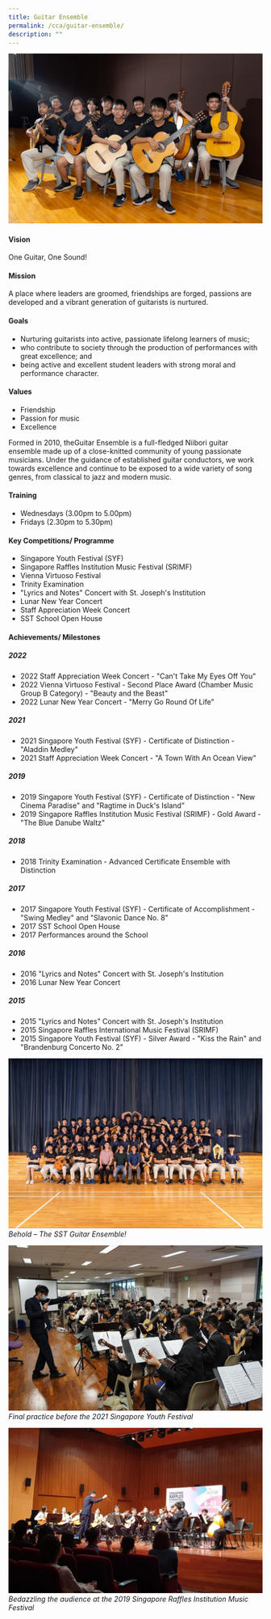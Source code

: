 ```yaml
---
title: Guitar Ensemble
permalink: /cca/guitar-ensemble/
description: ""
---
```

![](/images/CCA/guitar%20cover.jpeg)

#### Vision
One Guitar, One Sound!

#### Mission
A place where leaders are groomed, friendships are forged, passions are developed and a vibrant generation of guitarists is nurtured.

#### Goals
*   Nurturing guitarists into active, passionate lifelong learners of music;
*   who contribute to society through the production of performances with great excellence; and
*   being active and excellent student leaders with strong moral and performance character.
    
#### Values
*   Friendship
*   Passion for music
*   Excellence
  
Formed in 2010, theGuitar Ensemble is a full-fledged Niibori guitar ensemble made up of a close-knitted community of young passionate musicians. Under the guidance of established guitar conductors, we work towards excellence and continue to be exposed to a wide variety of song genres, from classical to jazz and modern music.

#### Training 
*   Wednesdays (3.00pm to 5.00pm)
*   Fridays (2.30pm to 5.30pm)
    
#### Key Competitions/ Programme
*   Singapore Youth Festival (SYF) 
*   Singapore Raffles Institution Music Festival (SRIMF)
*   Vienna Virtuoso Festival
*   Trinity Examination
*   "Lyrics and Notes" Concert with St. Joseph's Institution
*   Lunar New Year Concert 
*   Staff Appreciation Week Concert
*   SST School Open House
    
#### Achievements/ Milestones
##### 2022
*   2022 Staff Appreciation Week Concert - "Can't Take My Eyes Off You"
*   2022 Vienna Virtuoso Festival - Second Place Award (Chamber Music Group B Category) - "Beauty and the Beast"
*   2022 Lunar New Year Concert - "Merry Go Round Of Life"
    
##### 2021
*   2021 Singapore Youth Festival (SYF) - Certificate of Distinction - "Aladdin Medley"
*   2021 Staff Appreciation Week Concert - "A Town With An Ocean View"
  
##### 2019
*   2019 Singapore Youth Festival (SYF) - Certificate of Distinction - "New Cinema Paradise" and "Ragtime in Duck's Island”
*   2019 Singapore Raffles Institution Music Festival (SRIMF) - Gold Award - "The Blue Danube Waltz"

#####  2018
*   2018 Trinity Examination - Advanced Certificate Ensemble with Distinction

##### 2017
*   2017 Singapore Youth Festival (SYF) - Certificate of Accomplishment - "Swing Medley" and "Slavonic Dance No. 8"
*   2017 SST School Open House
*   2017 Performances around the School
    
##### 2016
*   2016 "Lyrics and Notes" Concert with St. Joseph's Institution
*   2016 Lunar New Year Concert
    
##### 2015
*   2015 "Lyrics and Notes" Concert with St. Joseph's Institution
*   2015 Singapore Raffles International Music Festival (SRIMF)
*   2015 Singapore Youth Festival (SYF) - Silver Award - "Kiss the Rain" and "Brandenburg Concerto No. 2"

![](/images/CCA/guitar%2001.jpg)
*Behold – The SST Guitar Ensemble!*

![](/images/CCA/guitar%2002.jpg)
*Final practice before the 2021 Singapore Youth Festival*

![](/images/CCA/guitar%2004.jpg)
*Bedazzling the audience at the 2019 Singapore Raffles Institution Music Festival*
